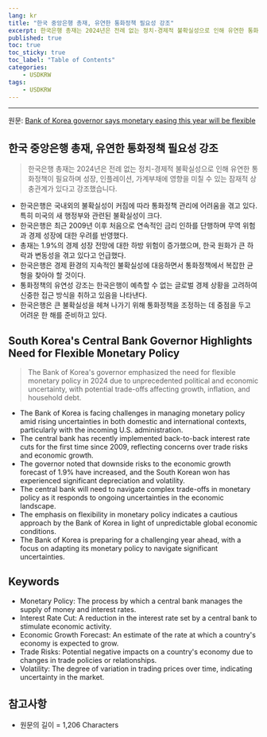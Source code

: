 ```yaml
---
lang: kr
title: "한국 중앙은행 총재, 유연한 통화정책 필요성 강조"
excerpt: 한국은행 총재는 2024년은 전례 없는 정치-경제적 불확실성으로 인해 유연한 통화정책이 필요하며 성장, 인플레이션, 가계부채에 영향을 미칠 수 있는 잠재적 상충관계가 있다고 강조했습니다.
published: true
toc: true
toc_sticky: true
toc_label: "Table of Contents"
categories:
    - USDKRW
tags:
    - USDKRW
---
```


---

  원문: [Bank of Korea governor says monetary easing this year will be flexible](https://www.investing.com/news/economy-news/bank-of-korea-governor-says-monetary-easing-this-year-will-be-flexible-3793439)

## 한국 중앙은행 총재, 유연한 통화정책 필요성 강조

> 한국은행 총재는 2024년은 전례 없는 정치-경제적 불확실성으로 인해 유연한 통화정책이 필요하며 성장, 인플레이션, 가계부채에 영향을 미칠 수 있는 잠재적 상충관계가 있다고 강조했습니다.


- 한국은행은 국내외의 불확실성이 커짐에 따라 통화정책 관리에 어려움을 겪고 있다. 특히 미국의 새 행정부와 관련된 불확실성이 크다.
- 한국은행은 최근 2009년 이후 처음으로 연속적인 금리 인하를 단행하며 무역 위험과 경제 성장에 대한 우려를 반영했다.
- 총재는 1.9%의 경제 성장 전망에 대한 하방 위험이 증가했으며, 한국 원화가 큰 하락과 변동성을 겪고 있다고 언급했다.
- 한국은행은 경제 환경의 지속적인 불확실성에 대응하면서 통화정책에서 복잡한 균형을 찾아야 할 것이다.
- 통화정책의 유연성 강조는 한국은행이 예측할 수 없는 글로벌 경제 상황을 고려하여 신중한 접근 방식을 취하고 있음을 나타낸다.
- 한국은행은 큰 불확실성을 헤쳐 나가기 위해 통화정책을 조정하는 데 중점을 두고 어려운 한 해를 준비하고 있다.

## South Korea's Central Bank Governor Highlights Need for Flexible Monetary Policy

> The Bank of Korea's governor emphasized the need for flexible monetary policy in 2024 due to unprecedented political and economic uncertainty, with potential trade-offs affecting growth, inflation, and household debt.


- The Bank of Korea is facing challenges in managing monetary policy amid rising uncertainties in both domestic and international contexts, particularly with the incoming U.S. administration.
- The central bank has recently implemented back-to-back interest rate cuts for the first time since 2009, reflecting concerns over trade risks and economic growth.
- The governor noted that downside risks to the economic growth forecast of 1.9% have increased, and the South Korean won has experienced significant depreciation and volatility.
- The central bank will need to navigate complex trade-offs in monetary policy as it responds to ongoing uncertainties in the economic landscape.
- The emphasis on flexibility in monetary policy indicates a cautious approach by the Bank of Korea in light of unpredictable global economic conditions.
- The Bank of Korea is preparing for a challenging year ahead, with a focus on adapting its monetary policy to navigate significant uncertainties.

## Keywords

- Monetary Policy: The process by which a central bank manages the supply of money and interest rates.
- Interest Rate Cut: A reduction in the interest rate set by a central bank to stimulate economic activity.
- Economic Growth Forecast: An estimate of the rate at which a country's economy is expected to grow.
- Trade Risks: Potential negative impacts on a country's economy due to changes in trade policies or relationships.
- Volatility: The degree of variation in trading prices over time, indicating uncertainty in the market.

## 참고사항

- 원문의 길이 = 1,206 Characters

